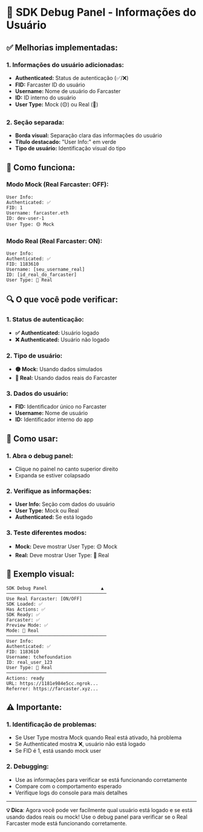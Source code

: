 # 🔧 SDK Debug Panel - Informações do Usuário

## ✅ **Melhorias implementadas:**

### **1. Informações do usuário adicionadas:**
- **Authenticated:** Status de autenticação (✅/❌)
- **FID:** Farcaster ID do usuário
- **Username:** Nome de usuário do Farcaster
- **ID:** ID interno do usuário
- **User Type:** Mock (🟡) ou Real (🔴)

### **2. Seção separada:**
- **Borda visual:** Separação clara das informações do usuário
- **Título destacado:** "User Info:" em verde
- **Tipo de usuário:** Identificação visual do tipo

## 🎯 **Como funciona:**

### **Modo Mock (Real Farcaster: OFF):**
```
User Info:
Authenticated: ✅
FID: 1
Username: farcaster.eth
ID: dev-user-1
User Type: 🟡 Mock
```

### **Modo Real (Real Farcaster: ON):**
```
User Info:
Authenticated: ✅
FID: 1183610
Username: [seu_username_real]
ID: [id_real_do_farcaster]
User Type: 🔴 Real
```

## 🔍 **O que você pode verificar:**

### **1. Status de autenticação:**
- **✅ Authenticated:** Usuário logado
- **❌ Authenticated:** Usuário não logado

### **2. Tipo de usuário:**
- **🟡 Mock:** Usando dados simulados
- **🔴 Real:** Usando dados reais do Farcaster

### **3. Dados do usuário:**
- **FID:** Identificador único no Farcaster
- **Username:** Nome de usuário
- **ID:** Identificador interno do app

## 🚀 **Como usar:**

### **1. Abra o debug panel:**
- Clique no painel no canto superior direito
- Expanda se estiver colapsado

### **2. Verifique as informações:**
- **User Info:** Seção com dados do usuário
- **User Type:** Mock ou Real
- **Authenticated:** Se está logado

### **3. Teste diferentes modos:**
- **Mock:** Deve mostrar User Type: 🟡 Mock
- **Real:** Deve mostrar User Type: 🔴 Real

## 📱 **Exemplo visual:**

```
SDK Debug Panel                    ▲
─────────────────────────────────────
Use Real Farcaster: [ON/OFF]
SDK Loaded: ✅
Has Actions: ✅
SDK Ready: ✅
Farcaster: ✅
Preview Mode: ✅
Mode: 🔴 Real
─────────────────────────────────────
User Info:
Authenticated: ✅
FID: 1183610
Username: tchefoundation
ID: real_user_123
User Type: 🔴 Real
─────────────────────────────────────
Actions: ready
URL: https://1181e984e5cc.ngrok...
Referrer: https://farcaster.xyz...
```

## ⚠️ **Importante:**

### **1. Identificação de problemas:**
- Se User Type mostra Mock quando Real está ativado, há problema
- Se Authenticated mostra ❌, usuário não está logado
- Se FID é 1, está usando mock user

### **2. Debugging:**
- Use as informações para verificar se está funcionando corretamente
- Compare com o comportamento esperado
- Verifique logs do console para mais detalhes

---

**💡 Dica**: Agora você pode ver facilmente qual usuário está logado e se está usando dados reais ou mock! Use o debug panel para verificar se o Real Farcaster mode está funcionando corretamente.
